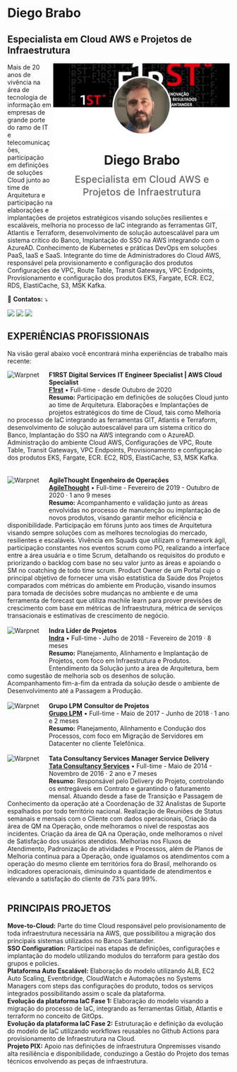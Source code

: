 # Diego Brabo
## Especialista em Cloud AWS e Projetos de Infraestrutura

<img src="https://github.com/diegobrabo/brabo/blob/main/pics/Brabo.png?raw=true" min-width="400px" max-width="400px" width="400px" align="right">

<p align="left"> 
      Mais de 20 anos de vivência na área de tecnologia de informação em empresas de grande porte do ramo de IT e telecomunicações, participação em definições de soluções Cloud junto ao time de Arquitetura e participação na elaborações e implantações de projetos estratégicos visando soluções resilientes e escaláveis, melhoria no processo de IaC integrando as ferramentas GIT, Atlantis e Terraform, desenvolvimento de solução autoescalável para um sistema crítico do Banco, Implantação do SSO na AWS integrando com o AzureAD. Conhecimento de Kubernetes e práticas DevOps em soluções PaaS, IaaS e SaaS. Integrante do time de Administradores do Cloud AWS, responsável pela provisionamento e configuração dos produtos Configurações de VPC, Route Table, Transit Gateways, VPC Endpoints, Provisionamento e configuração dos produtos EKS, Fargate, ECR. EC2, RDS, ElastiCache, S3, MSK Kafka.
</p>


<p align="left">
  💌 <b>Contatos:</b> ⤵️
</p>

<p align="left">
  <a href="mailto:diegoagustobrabo@gmail.com" alt="Gmail">
  <img src="https://img.shields.io/badge/-Gmail-FF0000?style=flat-square&labelColor=FF0000&logo=gmail&logoColor=white&link=mailto:diegoagustobrabo@gmail.com" /></a>

  <a href="https://www.linkedin.com/in/diego-brabo-58230616" alt="LinkedIn">
  <img src="https://img.shields.io/badge/-Linkedin-0e76a8?style=flat-square&logo=Linkedin&logoColor=white&link=https://www.linkedin.com/in/diego-brabo-58230616" /></a>

  <a href="https://whas.me/olxKATAKK7" alt="WhatsApp">
  <img src="https://img.shields.io/badge/-WhatsApp-25d366?style=flat-square&labelColor=25d366&logo=whatsapp&logoColor=white&link=API-DO-SEU-WHATSAPP"/></a>

</p>

## EXPERIÊNCIAS PROFISSIONAIS
Na visão geral abaixo você encontrará minha experiências de trabalho mais recente:

<img align="left" height="94px" width="94px" alt="Warpnet" src="https://media.licdn.com/dms/image/D4D0BAQG3PEnixOt3Ig/company-logo_100_100/0/1687986446542?e=1701907200&v=beta&t=nxLtlTBJHAWVdLsldnT7o8ZG2oB6vhpjqxZMe-5fOg4"/> **F1RST Digital Services**
**IT Engineer Specialist | AWS Cloud Specialist** \
[**F1rst**](https://www.f1rst.com.br/first/) • Full-time - desde Outubro de 2020 \
**Resumo:** Participação em definições de soluções Cloud junto ao time de Arquitetura.
Elaborações e Implantações de projetos estratégicos do time de Cloud, tais como Melhoria no processo de IaC integrando as ferramentas GIT, Atlantis e Terraform, desenvolvimento de solução autoescalável para um sistema crítico do Banco, Implantação do SSO na AWS integrando com o AzureAD.
Administração do ambiente Cloud AWS, Configurações de VPC, Route Table, Transit Gateways, VPC Endpoints, Provisionamento e configuração dos produtos EKS, Fargate, ECR. EC2, RDS, ElastiCache, S3, MSK Kafka.\
<br/>
<br/>
<img align="left" height="94px" width="94px" alt="Warpnet" src="https://media.licdn.com/dms/image/D560BAQErqIZyGDiFjg/company-logo_100_100/0/1686245369107?e=1703721600&v=beta&t=qJKd0E15WIG0znPb-1kAEDyYZZbySsKifkgZuuh1n4A"/>  **AgileThought**
**Engenheiro de Operações** \
[**AgileThought**](https://agilethought.com/) • Full-time - Fevereiro de 2019 - Outubro de 2020 · 1 ano 9 meses \
**Resumo:** Acompanhamento e validação junto as áreas envolvidas no processo de manutenção ou implantação de novos produtos, visando garantir melhor eficiência e disponibilidade. Participação em fóruns junto aos times de Arquitetura visando sempre soluções com as melhores tecnologias do mercado, resilientes e escaláveis. Vivência em Squads que utilizam o framework ágil, participação constantes nos eventos scrum como PO, realizando a interface entre a área usuária e o time Scrum, detalhando os requisitos do produto e priorizando o backlog com base no seu valor junto as áreas e apoiando o SM no coatching de todo time scrum. Product Owner de um Portal cujo o principal objetivo de fornecer uma visão estatística da Saúde dos Projetos comparados com métricas do ambiente em Produção, visando insumos para tomada de decisões sobre mudanças no ambiente e de uma ferramenta de forecast que utiliza machile learn para prover previsões de crescimento com base em métricas de Infraestrutura, métrica de serviços transacionais e estimativas de crescimento de negócio.
<br/>
<br/>
<img align="left" height="94px" width="94px" alt="Warpnet" src="https://media.licdn.com/dms/image/C4D0BAQE_l86n4N73QQ/company-logo_100_100/0/1646898677177?e=1703721600&v=beta&t=wsBd45s9JBHa0tmU9pDYH5wgNEhmOKA9EfO242wh-0s"/>  **Indra**
**Líder de Projetos** \
[**Indra**](https://www.indracompany.com/pt-br/)  • Full-time - Julho de 2018 - Fevereiro de 2019 · 8 meses \
**Resumo:** Planejamento, Alinhamento e Implantação de Projetos, com foco em Infraestrutura e Produtos. Entendimento da Solução junto a área de Arquitetura, bem como sugestão de melhoria sob os desenhos de solução. Acompanhamento fim-a-fim da entrada da solução desde o ambiente de Desenvolvimento até a Passagem a Produção.
<br/>
<br/>
<img align="left" height="94px" width="94px" alt="Warpnet" src="https://media.licdn.com/dms/image/C560BAQHkOuSngYxVIw/company-logo_100_100/0/1638803934844?e=1703721600&v=beta&t=4EPO3sXWP7UeiY6CETVXl6d2sQjodd3SUC5kIPwxbhc"/>  **Grupo LPM**
**Consultor de Projetos** \
[**Grupo LPM**](https://www.grupolpm.com.br/)  • Full-time - Maio de 2017 - Junho de 2018 · 1 ano e 2 meses \
**Resumo:** Planejamento, Alinhamento e Condução dos Processos, com foco em Migração de Servidores em Datacenter no cliente Telefônica.
<br/>
<br/>
<img align="left" height="94px" width="94px" alt="Warpnet" src="https://media.licdn.com/dms/image/C4D0BAQFPP1NRP4F5dQ/company-logo_100_100/0/1656657976685?e=1703721600&v=beta&t=tYkKX8aRboT9JeEpk2gcCklnFSromgcbjJqI-fVsPYo"/>  **Tata Consultancy Services**
**Manager Service Delivery** \
[**Tata Consultancy Services**](https://www.tcs.com/)  • Full-time - Maio de 2014 - Novembro de 2016 · 2 ano e 7 meses \
**Resumo:** Responsável pelo Delivery do Projeto, controlando os entregáveis em Contrato e garantindo o faturamento mensal. Atuando desde a fase de Transição e Passagem de Conhecimento da operação até a Coordenação de 32 Analistas de Suporte espalhados por todo território nacional. Realização de Reuniões de Status semanais e mensais com o Cliente com dados operacionais, Criação da área de QM na Operação, onde melhoramos o nível de respostas aos incidentes. Criação da área de QA na Operação, onde melhoramos o nível de Satisfação dos usuários atendidos. Melhorias nos Fluxos de Atendimento, Padronização de atividades e Processos, além de Planos de Melhoria continua para a Operação, onde igualamos os atendimentos com a operação do mesmo cliente em territórios fora do Brasil, melhorando os indicadores operacionais, diminuindo a quantidade de atendimentos e elevando a satisfação do cliente de 73% para 99%.
<br/>
<br/>

## PRINCIPAIS PROJETOS
**Move-to-Cloud:** Parte do time Cloud responsável pelo provisionamento de toda infraestrutura necessária na AWS, que possibilitou a migração dos principais sistemas utilizados no Banco Santander.\
**SSO Configuration:** Participei nas etapas de definições, configurações e implantação do modelo utilizando modulos do terraform para gestão dos grupos e policies.\
**Plataforma Auto Escalável:** Elaboração do modelo utilizando ALB, EC2 Auto Scaling, Eventbridge, CloudWatch e Automações no Systems Managers com steps das configurações do produto, todos os serviços integrados possibilitando assim o scale da plataforma.\
**Evolução da plataforma IaC Fase 1:** Elaboração do modelo visando a migração do processo de IaC, integrando as ferramentas Gitlab, Atlantis e terraform no conceito de GitOps.\
**Evolução da plataforma IaC Fase 2:** Estruturação e definição da evolução do modelo de IaC utilizando workflows reusables no Github Actions para provisionamento de Infraestrutura na Cloud.\
**Projeto PIX:** Apoio nas definições de infraestrutura Onpremisses visando alta resiliência e disponibilidade, conduzingo a Gestão do Projeto dos temas técnicos envolvendo as peças de infraestrutura.\
<br/>
